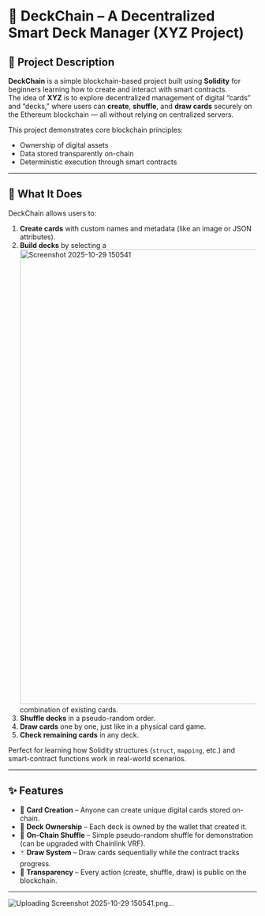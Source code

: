 # 🎴 DeckChain – A Decentralized Smart Deck Manager (XYZ Project)

## 🧩 Project Description
**DeckChain** is a simple blockchain-based project built using **Solidity** for beginners learning how to create and interact with smart contracts.  
The idea of **XYZ** is to explore decentralized management of digital “cards” and “decks,” where users can **create**, **shuffle**, and **draw cards** securely on the Ethereum blockchain — all without relying on centralized servers.

This project demonstrates core blockchain principles:
- Ownership of digital assets  
- Data stored transparently on-chain  
- Deterministic execution through smart contracts  

---

## 🚀 What It Does
DeckChain allows users to:
1. **Create cards** with custom names and metadata (like an image or JSON attributes).  
2. **Build decks** by selecting a<img width="1919" height="921" alt="Screenshot 2025-10-29 150541" src="https://github.com/user-attachments/assets/027c431e-95d2-46e4-99cc-c3ac5b6d5b42" />
 combination of existing cards.  
3. **Shuffle decks** in a pseudo-random order.  
4. **Draw cards** one by one, just like in a physical card game.  
5. **Check remaining cards** in any deck.  

Perfect for learning how Solidity structures (`struct`, `mapping`, etc.) and smart-contract functions work in real-world scenarios.

---

## ✨ Features
- 🧱 **Card Creation** – Anyone can create unique digital cards stored on-chain.  
- 🔐 **Deck Ownership** – Each deck is owned by the wallet that created it.  
- 🎲 **On-Chain Shuffle** – Simple pseudo-random shuffle for demonstration (can be upgraded with Chainlink VRF).  
- 🃏 **Draw System** – Draw cards sequentially while the contract tracks progress.  
- 📜 **Transparency** – Every action (create, shuffle, draw) is public on the blockchain.  

---
![Uploading Screenshot 2025-10-29 150541.png…]()



